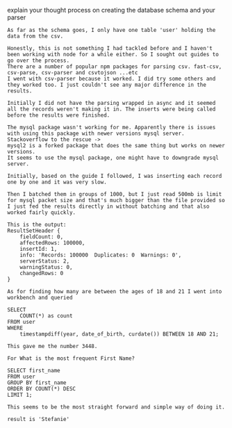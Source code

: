 explain your thought process on creating the database schema and your parser

    As far as the schema goes, I only have one table 'user' holding the data from the csv.

    Honestly, this is not something I had tackled before and I haven't been working with node for a while either. So I sought out guides to go over the process.
    There are a number of popular npm packages for parsing csv. fast-csv, csv-parse, csv-parser and csvtojson ...etc
    I went with csv-parser because it worked. I did try some others and they worked too. I just couldn't see any major difference in the results.

    Initially I did not have the parsing wrapped in async and it seemed all the records weren't making it in. The inserts were being called before the results were finished.

    The mysql package wasn't working for me. Apparently there is issues with using this package with newer versions mysql server.
    Stackoverflow to the rescue ->
    mysql2 is a forked package that does the same thing but works on newer versions.
    It seems to use the mysql package, one might have to downgrade mysql server.

    Initially, based on the guide I followed, I was inserting each record one by one and it was very slow.

    Then I batched them in groups of 1000, but I just read 500mb is limit for mysql packet size and that's much bigger than the file provided so I just fed the results directly in without batching and that also worked fairly quickly.

    This is the output:
    ResultSetHeader {
        fieldCount: 0,
        affectedRows: 100000,
        insertId: 1,
        info: 'Records: 100000  Duplicates: 0  Warnings: 0',
        serverStatus: 2,
        warningStatus: 0,
        changedRows: 0
    }

    As for finding how many are between the ages of 18 and 21 I went into workbench and queried

    SELECT
        COUNT(*) as count
    FROM user
    WHERE
        timestampdiff(year, date_of_birth, curdate()) BETWEEN 18 AND 21;

    This gave me the number 3448.

    For What is the most frequent First Name?

    SELECT first_name
    FROM user
    GROUP BY first_name
    ORDER BY COUNT(*) DESC
    LIMIT 1;

    This seems to be the most straight forward and simple way of doing it.

    result is 'Stefanie'
